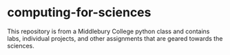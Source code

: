 # computing-for-sciences
This repository is from a Middlebury College python class and contains labs, individual projects, and other assignments that are geared towards the sciences.
